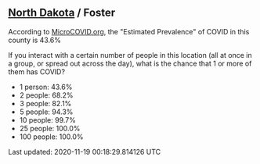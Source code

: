 
## [North Dakota](/united-states/north-dakota) / Foster

According to [MicroCOVID.org](http://microcovid.org),
the "Estimated Prevalence" of COVID in this county is 43.6%

If you interact with a certain number of people in this location
(all at once in a group, or spread out across the day), what is the chance that
1 or more of them has COVID?

- 1 person: 43.6%
- 2 people: 68.2%
- 3 people: 82.1%
- 5 people: 94.3%
- 10 people: 99.7%
- 25 people: 100.0%
- 100 people: 100.0%

Last updated: 2020-11-19 00:18:29.814126 UTC

